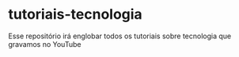 # tutoriais-tecnologia
Esse repositório irá englobar todos os tutoriais sobre tecnologia que gravamos no YouTube
